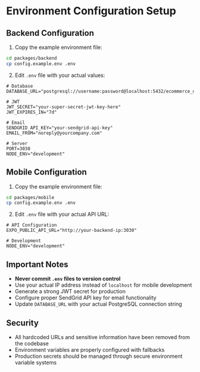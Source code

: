 # Environment Configuration Setup

## Backend Configuration

1. Copy the example environment file:
```bash
cd packages/backend
cp config.example.env .env
```

2. Edit `.env` file with your actual values:
```env
# Database
DATABASE_URL="postgresql://username:password@localhost:5432/ecommerce_db"

# JWT
JWT_SECRET="your-super-secret-jwt-key-here"
JWT_EXPIRES_IN="7d"

# Email
SENDGRID_API_KEY="your-sendgrid-api-key"
EMAIL_FROM="noreply@yourcompany.com"

# Server
PORT=3030
NODE_ENV="development"
```

## Mobile Configuration

1. Copy the example environment file:
```bash
cd packages/mobile
cp config.example.env .env
```

2. Edit `.env` file with your actual API URL:
```env
# API Configuration
EXPO_PUBLIC_API_URL="http://your-backend-ip:3030"

# Development
NODE_ENV="development"
```

## Important Notes

- **Never commit `.env` files to version control**
- Use your actual IP address instead of `localhost` for mobile development
- Generate a strong JWT secret for production
- Configure proper SendGrid API key for email functionality
- Update `DATABASE_URL` with your actual PostgreSQL connection string

## Security

- All hardcoded URLs and sensitive information have been removed from the codebase
- Environment variables are properly configured with fallbacks
- Production secrets should be managed through secure environment variable systems
